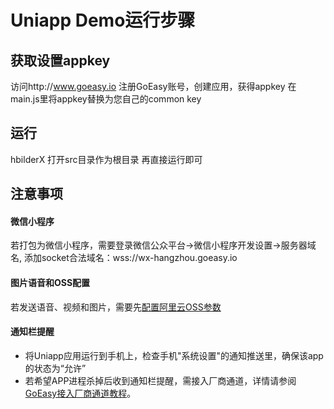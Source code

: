 # Uniapp Demo运行步骤


## 获取设置appkey
访问http://www.goeasy.io  注册GoEasy账号，创建应用，获得appkey
在main.js里将appkey替换为您自己的common key

## 运行
hbilderX 打开src目录作为根目录 再直接运行即可


## 注意事项

#### 微信小程序
若打包为微信小程序，需要登录微信公众平台->微信小程序开发设置->服务器域名,
添加socket合法域名：wss://wx-hangzhou.goeasy.io

#### 图片语音和OSS配置
若发送语音、视频和图片，需要先[配置阿里云OSS参数](https://docs.goeasy.io/2.x/im/message/media/alioss)

#### 通知栏提醒
* 将Uniapp应用运行到手机上，检查手机"系统设置"的通知推送里，确保该app的状态为“允许”
* 若希望APP进程杀掉后收到通知栏提醒，需接入厂商通道，详情请参阅[GoEasy接入厂商通道教程](https://docs.goeasy.io/2.x/common/notification/manufacturer_integration)。


